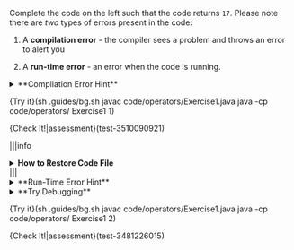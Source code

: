Complete the code on the left such that the code returns `17`. Please note there are *two* types of errors present in the code:

1) A **compilation error** - the compiler sees a problem and throws an error to alert you

2) A **run-time error** - an error when the code is running.

<details><summary>**Compilation Error Hint**</summary>An example of a compile error would be `int number = "this is not an int";`</details>

{Try it}(sh .guides/bg.sh javac code/operators/Exercise1.java java -cp code/operators/ Exercise1 1)


{Check It!|assessment}(test-3510090921)

|||info
<details><summary><b>How to Restore Code File</b></summary>
If you make too many changes to the code on the left and want to start over, click on the gear in the top-right and select "Restore current files" ![.guides/img/restore](.guides/img/restore.png)
</details>
|||

<details><summary>**Run-Time Error Hint**</summary>Once you fix the compilation error, you will see the code output does not match what the exercise asks for.</details>

<details><summary>**Try Debugging**</summary>Debugging is a set of practices used to remove bugs. One way is to print out useful information. Try printing out what the variables *should* be to get to 17: $a = 17 - \frac{b-8/2}{3}$ <br> $b = 17 - a * 3 + \frac{8}{2}$</details>

{Try it}(sh .guides/bg.sh javac code/operators/Exercise1.java java -cp code/operators/ Exercise1 2)

{Check It!|assessment}(test-3481226015)

